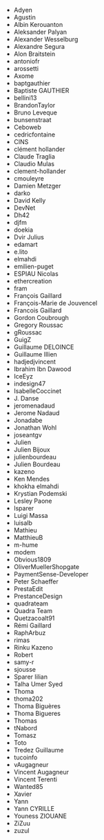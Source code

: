 - Adyen 
- Agustin 
- Albin Kerouanton 
- Aleksander Palyan 
- Alexander Wesselburg 
- Alexandre Segura 
- Alon Braitstein 
- antoniofr 
- arossetti 
- Axome 
- baptgauthier 
- Baptiste GAUTHIER 
- bellini13 
- BrandonTaylor 
- Bruno Leveque 
- bunsenstraat 
- Ceboweb 
- cedricfontaine 
- CINS 
- clément hollander 
- Claude Traglia 
- Claudio Mulas 
- clement-hollander 
- cmouleyre 
- Damien Metzger 
- darko 
- David Kelly 
- DevNet 
- Dh42 
- djfm 
- doekia 
- Dvir Julius 
- edamart 
- e.lito 
- elmahdi 
- emilien-puget 
- ESPIAU Nicolas 
- ethercreation 
- fram 
- François Gaillard 
- François-Marie de Jouvencel 
- Francois Gaillard 
- Gordon Coubrough 
- Gregory Roussac 
- gRoussac 
- GuigZ 
- Guillaume DELOINCE 
- Guillaume Illien 
- hadjedjvincent 
- Ibrahim Ibn Dawood 
- IceEyz 
- indesign47 
- IsabelleCoccinet 
- J. Danse 
- jeromenadaud 
- Jerome Nadaud 
- Jonadabe 
- Jonathan Wohl 
- joseantgv 
- Julien 
- Julien Bijoux 
- julienbourdeau 
- Julien Bourdeau 
- kazeno 
- Ken Mendes 
- khokha elmahdi 
- Krystian Podemski 
- Lesley Paone 
- lsparer 
- Luigi Massa 
- luisalb 
- Mathieu 
- MatthieuB 
- m-hume 
- modem 
- Obvious1809 
- OliverMuellerShopgate 
- PaymentSense-Developer 
- Peter Schaeffer 
- PrestaEdit 
- PrestanceDesign 
- quadrateam 
- Quadra Team 
- Quetzacoalt91 
- Rémi Gaillard 
- RaphArbuz 
- rimas 
- Rinku Kazeno 
- Robert 
- samy-r 
- sjousse 
- Sparer lilian 
- Talha Umer Syed 
- Thoma 
- thoma202 
- Thoma Biguères 
- Thoma Bigueres 
- Thomas 
- tNabord 
- Tomasz 
- Toto 
- Tredez Guillaume 
- tucoinfo 
- vAugagneur 
- Vincent Augagneur 
- Vincent Terenti 
- Wanted85 
- Xavier 
- Yann 
- Yann CYRILLE 
- Youness ZIOUANE 
- ZiZuu 
- zuzul 

